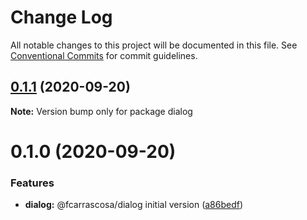 # Change Log

All notable changes to this project will be documented in this file.
See [Conventional Commits](https://conventionalcommits.org) for commit guidelines.

## [0.1.1](https://github.com/fcarrascosa/fcarrascosa-elements/compare/dialog@0.1.0...dialog@0.1.1) (2020-09-20)

**Note:** Version bump only for package dialog

# 0.1.0 (2020-09-20)

### Features

- **dialog:** @fcarrascosa/dialog initial version ([a86bedf](https://github.com/fcarrascosa/fcarrascosa-elements/commit/a86bedf2e9483f4d30c8c5411fa4f6c8520ed3a7))
